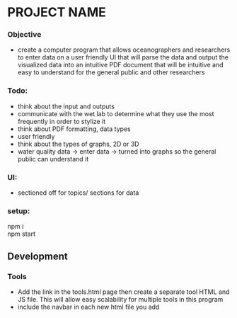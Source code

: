 # PROJECT NAME
### Objective
- create a computer program that allows oceanographers and researchers to enter data on a user friendly UI that will parse the data and output the visualized data into an intuitive PDF document that will be intuitive and easy to understand for the general public and other researchers



### Todo:
- think about the input and outputs
- communicate with the wet lab to determine what they use the most frequently in order to stylize it
- think about PDF formatting, data types
- user friendly
- think about the types of graphs, 2D or 3D
- water quality data -> enter data -> turned into graphs so the general public can understand it

### UI:
- sectioned off for topics/ sections for data

### setup:
npm i 
<br>
npm start

## Development
### Tools
- Add the link in the tools.html page then create a separate tool HTML and JS file. This will allow easy scalability for multiple tools in this program
- include the navbar in each new html file you add


